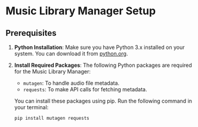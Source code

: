 # Music Library Manager Setup

## Prerequisites

1. **Python Installation**: Make sure you have Python 3.x installed on your system. You can download it from [python.org](https://www.python.org/downloads/).

2. **Install Required Packages**: The following Python packages are required for the Music Library Manager:
   - `mutagen`: To handle audio file metadata.
   - `requests`: To make API calls for fetching metadata.

   You can install these packages using pip. Run the following command in your terminal:

   ```bash
   pip install mutagen requests
